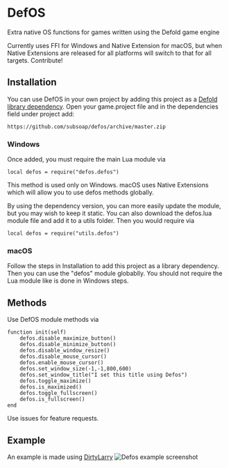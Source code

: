 # DefOS
Extra native OS functions for games written using the Defold game engine

Currently uses FFI for Windows and Native Extension for macOS, but when Native Extensions are released for all platforms will switch to that for all targets. Contribute!

## Installation
You can use DefOS in your own project by adding this project as a [Defold library dependency](http://www.defold.com/manuals/libraries/). Open your game.project file and in the dependencies field under project add:

	https://github.com/subsoap/defos/archive/master.zip
### Windows
Once added, you must require the main Lua module via
```
local defos = require("defos.defos")
```
This method is used only on Windows. macOS uses Native Extensions which will allow you to use defos methods globally.

By using the dependency version, you can more easily update the module, but you may wish to keep it static. You can also download the defos.lua module file and add it to a utils folder. Then you would require via

```
local defos = require("utils.defos")
```

### macOS
Follow the steps in Installation to add this project as a library dependency. Then you can use the "defos" module globablly. You should not require the Lua module like is done in Windows steps.

## Methods

Use DefOS module methods via

```
function init(self)
	defos.disable_maximize_button()
	defos.disable_minimize_button()
	defos.disable_window_resize()
	defos.disable_mouse_cursor()
	defos.enable_mouse_cursor()
	defos.set_window_size(-1,-1,800,600)
	defos.set_window_title("I set this title using Defos")
	defos.toggle_maximize()
	defos.is_maximized()
	defos.toggle_fullscreen()
	defos.is_fullscreen()
end
```
Use issues for feature requests.

## Example
An example is made using [DirtyLarry](https://github.com/andsve/dirtylarry)
![Defos example screenshot](https://cdn.rawgit.com/AGulev/defos/a5e377af/docs/example_screenshot.png)
